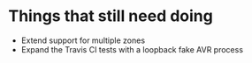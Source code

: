 # Things that still need doing

- Extend support for multiple zones
- Expand the Travis CI tests with a loopback fake AVR process
